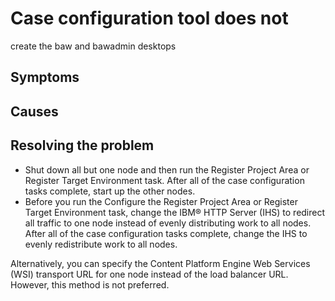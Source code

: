 # Case configuration tool does not
create the baw and bawadmin desktops

## Symptoms

## Causes

## Resolving the problem

- Shut down all but one node and then run the Register Project Area or Register Target Environment
task. After all of the case configuration tasks complete, start up the other nodes.
- Before you run the Configure the Register Project Area or Register Target Environment task,
change the IBM® HTTP Server (IHS) to redirect all traffic to
one node instead of evenly distributing work to all nodes. After all of the case configuration tasks
complete, change the IHS to evenly redistribute work to all nodes.

Alternatively, you can specify the Content Platform Engine
Web Services (WSI) transport URL for one node instead of the load balancer URL. However, this method
is not preferred.